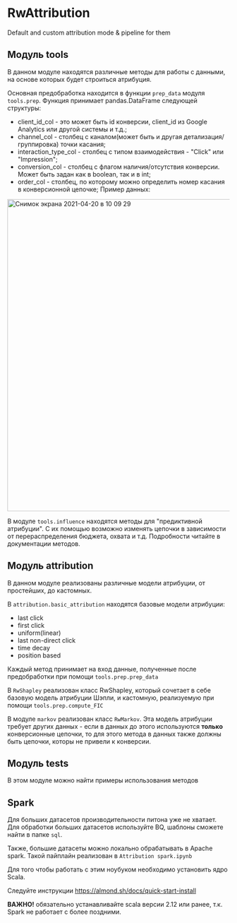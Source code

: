 # RwAttribution
Default and custom attribution mode &amp; pipeline for them

## Модуль tools
В данном модуле находятся различные методы для работы с данными, на основе которых будет строиться атрибуция.

Основная предобработка находится в функции `prep_data` модуля `tools.prep`.
Функция принимает pandas.DataFrame следующей структуры: 
- client_id_col - это может быть id конверсии, client_id из Google Analytics или другой системы и т.д.;
- channel_col - столбец с каналом(может быть и другая детализация/группировка) точки касания;
- interaction_type_col - столбец с типом взаимодействия - "Click" или "Impression";
- conversion_col - столбец с флагом наличия/отсутствия конверсии. Может быть задан как в boolean, так и в int;
- order_col - столбец, по которому можно определить номер касания в конверсионной цепочке;
Пример данных: 
<img width="707" alt="Снимок экрана 2021-04-20 в 10 09 29" src="https://user-images.githubusercontent.com/60659176/115352860-801b5600-a1c0-11eb-8b09-e5f17aac1791.png">

В модуле `tools.influence` находятся методы для "предиктивной атрибуции". 
С их помощью возможно изменять цепочки в зависимости от перераспределения 
бюджета, охвата и т.д. Подробности читайте в документации методов.

## Модуль attribution
В данном модуле реализованы различные модели атрибуции, от простейших, до
кастомных.

В `attribution.basic_attribution` находятся базовые модели атрибуции:
- last click
- first click
- uniform(linear)
- last non-direct click
- time decay
- position based

Каждый метод принимает на вход данные, полученные после предобработки при помощи
`tools.prep.prep_data`

В `RwShapley` реализован класс RwShapley, который сочетает в себе базовую 
модель атрибуции Шэпли, и кастомную, реализуемую при помощи `tools.prep.compute_FIC`

В модуле `markov` реализован класс `RwMarkov`. Эта модель атрибуции требует
других данных - если в данных до этого используются **только** конверсионные 
цепочки, то для этого метода в данных также должны быть цепочки, которы не 
привели к конверсии.

## Модуль tests
В этом модуле можно найти примеры использования методов

## Spark
Для больших датасетов производительности питона уже не хватает. Для обработки
больших датасетов используйте BQ, шаблоны сможете найти в папке `sql`.

Также, большие датасеты можно локально обрабатывать в Apache spark. Такой 
пайплайн реализован в `Attribution spark.ipynb`

Для того чтобы работать с этим ноубуком необходимо установить ядро Scala.

Следуйте инструкции https://almond.sh/docs/quick-start-install

**ВАЖНО!** обязательно устанавливайте scala версии 2.12 или ранее, т.к. Spark
не работает с более поздними.